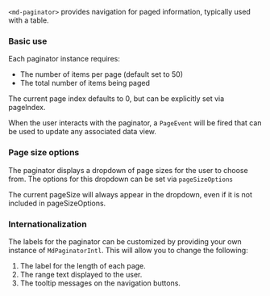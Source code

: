 `<md-paginator>` provides navigation for paged information, typically used with a table.

<!-- example(paginator-overview) -->

### Basic use
Each paginator instance requires:
* The number of items per page (default set to 50)
* The total number of items being paged

The current page index defaults to 0, but can be explicitly set via pageIndex.

When the user interacts with the paginator, a `PageEvent` will be fired that can be used to update
any associated data view.

### Page size options
The paginator displays a dropdown of page sizes for the user to choose from. The options for this
dropdown can be set via `pageSizeOptions`

The current pageSize will always appear in the dropdown, even if it is not included in pageSizeOptions.

### Internationalization
The labels for the paginator can be customized by providing your own instance of `MdPaginatorIntl`.
This will allow you to change the following:
 1. The label for the length of each page.
 2. The range text displayed to the user.
 3. The tooltip messages on the navigation buttons.

